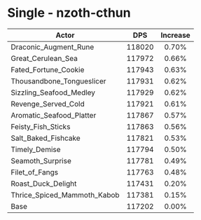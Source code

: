 # Single - nzoth-cthun
| Actor | DPS | Increase |
|---|:---:|:---:|
|Draconic_Augment_Rune|118020|0.70%|
|Great_Cerulean_Sea|117972|0.66%|
|Fated_Fortune_Cookie|117943|0.63%|
|Thousandbone_Tongueslicer|117931|0.62%|
|Sizzling_Seafood_Medley|117929|0.62%|
|Revenge_Served_Cold|117921|0.61%|
|Aromatic_Seafood_Platter|117867|0.57%|
|Feisty_Fish_Sticks|117863|0.56%|
|Salt_Baked_Fishcake|117821|0.53%|
|Timely_Demise|117794|0.50%|
|Seamoth_Surprise|117781|0.49%|
|Filet_of_Fangs|117763|0.48%|
|Roast_Duck_Delight|117431|0.20%|
|Thrice_Spiced_Mammoth_Kabob|117381|0.15%|
|Base|117202|0.00%|
